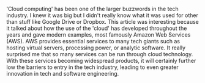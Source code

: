 'Cloud computing' has been one of the larger buzzwords in the tech industry. I knew it was big but I didn't really know what it was used for other than stuff like Google Drive or Dropbox. This article was interesting because it talked about how the use of the 'cloud' has developed throughout the years and gave modern examples, most famously Amazon Web Services (AWS). AWS provides essential services to many tech giants such as hosting virtual servers, processing power, or analytic software. It really surprised me that so many services can be run through cloud technology. With these services becoming widespread products, it will certainly further low the barriers to entry in the tech industry, leading to even greater innovation in tech and software engineering.